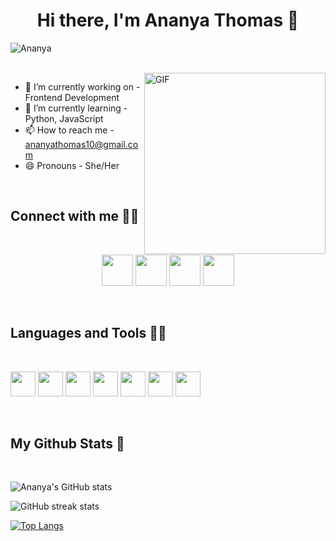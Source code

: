 <h1 align="center"> Hi there, I'm Ananya Thomas 👋</h1>
<p align="left"> <img src="https://komarev.com/ghpvc/?username=ananyathomas" alt="Ananya" /> </p>

<br>
<img align="right" alt="GIF" src="https://media.giphy.com/media/VIKOfvqJHcVDrdVivT/giphy.gif" width="290px">

- 🔭 I’m currently working on - Frontend Development
- 🌱 I’m currently learning - Python, JavaScript
- 📫 How to reach me - ananyathomas10@gmail.com
- 😄 Pronouns - She/Her

<br>

## Connect with me 🙋‍♀️
<br>

<p align="center">
<a href="https://in.pinterest.com/ananyathomas10"><img width=50 src="https://camo.githubusercontent.com/ef99a09dfa010e68c26ec4414631a47bbc1086677227bd97538d051b8b93ae21/68747470733a2f2f6564656e742e6769746875622e696f2f537570657254696e7949636f6e732f696d616765732f7376672f70696e7465726573742e737667"></a>
<a href="https://www.linkedin.com/in/ananya-thomas-6b55011b9/"><img width=50 src="https://camo.githubusercontent.com/c8a9c5b414cd812ad6a97a46c29af67239ddaeae08c41724ff7d945fb4c047e5/68747470733a2f2f6564656e742e6769746875622e696f2f537570657254696e7949636f6e732f696d616765732f7376672f6c696e6b6564696e2e737667"></a>
<a href="https://www.instagram.com/_ananyathomas_/"><img src="https://camo.githubusercontent.com/c9dacf0f25a1489fdbc6c0d2b41cda58b77fa210a13a886d6f99e027adfbd358/68747470733a2f2f6564656e742e6769746875622e696f2f537570657254696e7949636f6e732f696d616765732f7376672f696e7374616772616d2e737667" width="50"></a>
<a href="https://open.spotify.com/user/apxlxeswqba5hpwtpiyfdfzgq"><img src="https://camo.githubusercontent.com/15d4e1b8bf3ed25b7131cc93f248f86cc42deaf9e19fdb61aa1ba3b46e0400a5/68747470733a2f2f6564656e742e6769746875622e696f2f537570657254696e7949636f6e732f696d616765732f7376672f73706f746966792e737667" width="50"></a>
</p>

<br>

## Languages and Tools 👩‍💻
<br>

<code><img height="40" src="https://img.shields.io/badge/CSS-239120?&style=for-the-badge&logo=css3&logoColor=white"></code>
<code><img height="40" src="https://img.shields.io/badge/HTML5-E34F26?style=for-the-badge&logo=html5&logoColor=white"></code>
<code><img height="40" src="https://img.shields.io/badge/Bootstrap-563D7C?style=for-the-badge&logo=bootstrap&logoColor=white"></code>
<code><img height="40" src="https://img.shields.io/badge/JavaScript-F7DF1E?style=for-the-badge&logo=javascript&logoColor=black"></code>
<code><img height="40" src="https://img.shields.io/badge/C%2B%2B-00599C?style=for-the-badge&logo=c%2B%2B&logoColor=white"></code>
<code><img height="40" src="https://img.shields.io/badge/Python-FFD43B?style=for-the-badge&logo=python&logoColor=darkgreen"></code>
<code><img height="40" src="https://img.shields.io/badge/Bootstrap-563D7C?style=for-the-badge&logo=bootstrap&logoColor=white"></code>

<br>

## My Github Stats 🤖
<br>

![Ananya's GitHub stats](https://github-readme-stats.vercel.app/api?username=ananyathomas&show_icons=true&theme=radical)
<br>

![GitHub streak stats](https://github-readme-streak-stats.herokuapp.com/?user=ananyathomas&show_icons=true&theme=radical)
<br>

[![Top Langs](https://github-readme-stats.vercel.app/api/top-langs/?username=ananyathomas&layout=compact&show_icons=true&theme=radical)](https://github.com/ananyathomas/github-readme-stats)


<!--
**ananyathomas/ananyathomas** is a ✨ _special_ ✨ repository because its `README.md` (this file) appears on your GitHub profile.

Here are some ideas to get you started:

- 🔭 I’m currently working on ...
- 🌱 I’m currently learning ...
- 👯 I’m looking to collaborate on ...
- 🤔 I’m looking for help with ...
- 💬 Ask me about ...
- 📫 How to reach me: ...
- 😄 Pronouns: ...
- ⚡ Fun fact: ...
-->
